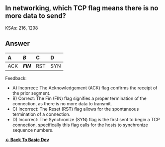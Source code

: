 ## In networking, which TCP flag means there is no more data to send?

KSAs: 216, 1298

## Answer
| A | ***B*** | C | D |
| :--- | :--- | :--- | :--- |
| ACK | ***FIN*** | RST | SYN |


Feedback:

- A) Incorrect: The Acknowledgement (ACK) flag confirms the receipt of the prior segment.
- B) Correct: The Fin (FIN) flag signifies a proper termination of the connection, as there is no more data to transmit.
- C) Incorrect: The Reset (RST) flag allows for the spontaneous termination of a connection.
- D) Incorrect: The Synchronize (SYN) flag is the first sent to begin a TCP connection, specifically this flag calls for the hosts to synchronize sequence numbers.

[**<- Back To Basic Dev**](../../../Basic_Dev.md)

